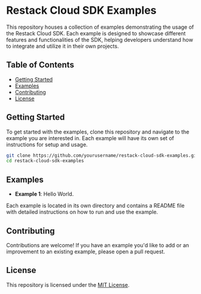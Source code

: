 # Restack Cloud SDK Examples

This repository houses a collection of examples demonstrating the usage of the Restack Cloud SDK. Each example is designed to showcase different features and functionalities of the SDK, helping developers understand how to integrate and utilize it in their own projects.

## Table of Contents

- [Getting Started](#getting-started)
- [Examples](#examples)
- [Contributing](#contributing)
- [License](#license)

## Getting Started

To get started with the examples, clone this repository and navigate to the example you are interested in. Each example will have its own set of instructions for setup and usage.

```bash
git clone https://github.com/yourusername/restack-cloud-sdk-examples.git
cd restack-cloud-sdk-examples
```

## Examples

- **Example 1**: Hello World.

Each example is located in its own directory and contains a README file with detailed instructions on how to run and use the example.

## Contributing

Contributions are welcome! If you have an example you'd like to add or an improvement to an existing example, please open a pull request.

## License

This repository is licensed under the [MIT License](LICENSE).
